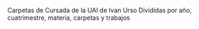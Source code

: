 Carpetas de Cursada de la UAI de Ivan Urso
Divididas por año, cuatrimestre, materia, carpetas y trabajos
